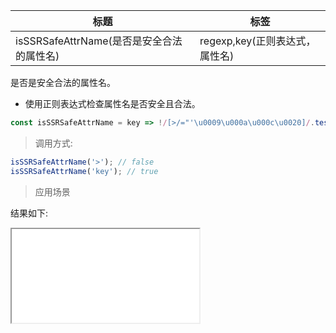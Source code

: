 | 标题                                      | 标签                           |
| ----------------------------------------- | ------------------------------ |
| isSSRSafeAttrName(是否是安全合法的属性名) | regexp,key(正则表达式，属性名) |

是否是安全合法的属性名。

- 使用正则表达式检查属性名是否安全且合法。

```js
const isSSRSafeAttrName = key => !/[>/="'\u0009\u000a\u000c\u0020]/.test(key);
```

> 调用方式:

```js
isSSRSafeAttrName('>'); // false
isSSRSafeAttrName('key'); // true
```

> 应用场景

<div class="code-editor" data-url="codes/javascript/html/isSSRSafeAttrName.html" data-language="html"></div>

结果如下:

<iframe src="codes/javascript/html/isSSRSafeAttrName.html"></iframe>
